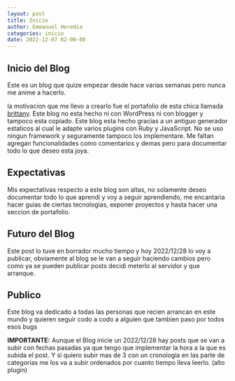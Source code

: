 ```yaml
---
layout: post
title: Inicio
author: Emmanuel Heredia
categories: inicio
date: 2022-12-07 02-00-00 
---
```


## Inicio del Blog

Este es un blog que quize empezar desde hace varias semanas pero nunca me anime a hacerlo.

la motivacion que me llevo a crearlo fue el portafolio de esta chica llamada [brittany](https://brittanychiang.com/). Este blog no esta hecho ni con WordPress ni con blogger y tampoco esta copiado. Este blog esta hecho gracias a un antiguo generador estaticos al cual le adapte varios plugins con Ruby y JavaScript. No se uso ningun framework y seguramente tampoco los implementare.
Me faltan agregan funcionalidades como comentarios y demas pero para documentar todo lo que deseo esta joya.

## Expectativas

Mis expectativas respecto a este blog son altas, no solamente deseo documentar todo lo que aprendi y voy a seguir aprendiendo, me encantaria hacer guias de ciertas tecnologias, exponer proyectos y hasta hacer una seccion de portafolio.

## Futuro del Blog

Este post lo tuve en borrador mucho tiempo y hoy 2022/12/28 lo voy a publicar, obviamente al blog se le van a seguir haciendo cambios pero como ya se pueden publicar posts decidi meterlo al servidor y que arranque. 

## Publico
Este blog va dedicado a todas las personas que recien arrancan en este mundo y quieren seguir codo a codo a alguien que tambien paso por todos esos bugs 

**IMPORTANTE:** Aunque el Blog inicie un 2022/12/28 hay posts que se van a subir con fechas pasadas ya que tengo que implementar la hora a la que es subida el post. Y si quiero subir mas de 3 con un cronologia en las parte de categorias me los va a subir ordenados por cuanto tiempo lleva leerlo. (alto plugin) 



